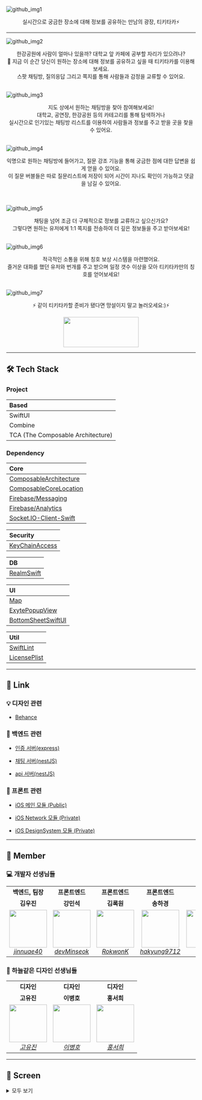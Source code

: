 ![github_img1](https://user-images.githubusercontent.com/13329304/176240062-52406f58-2b14-44f5-95d9-091b9001c820.png)
<br>

<div align="center"> 실시간으로 궁금한 장소에 대해 정보를 공유하는 만남의 광장, 티키타카⚡️ </div>

---

![github_img2](https://user-images.githubusercontent.com/13329304/176240116-90cccb5f-e0b4-4437-94d2-523e6ac2150b.png)

<div align="center">한강공원에 사람이 얼마나 있을까? 대학교 앞 카페에 공부할 자리가 있으려나?   <br>   
👀 지금 이 순간 당신이 원하는 장소에 대해 정보를 공유하고 싶을 때 티키타카를 이용해보세요.<br>  스팟 채팅방, 질의응답 그리고 쪽지를 통해 사람들과 감정을 교류할 수 있어요. </div>
<br>

![github_img3](https://user-images.githubusercontent.com/13329304/176240134-1b8045d9-b3b3-4175-b787-1909200fe4fd.png)

<div align="center"> 지도 상에서 원하는 채팅방을 찾아 참여해보세요! <br>대학교, 공연장, 한강공원 등의 카테고리를 통해 탐색하거나 <br>실시간으로 인기있는 채팅방 리스트를 이용하여 사람들과 정보를 주고 받을 곳을 찾을 수 있어요.  </div>
<br>

![github_img4](https://user-images.githubusercontent.com/13329304/176240146-0686c970-63e8-42c2-8d61-f5947cc0ea4e.png)

<div align="center">익명으로 원하는 채팅방에 들어가고, 질문 강조 기능을 통해 궁금한 점에 대한 답변을 쉽게 얻을 수 있어요. <br> 이 질문 버블들은 따로 질문리스트에 저장이 되어 시간이 지나도 확인이 가능하고 댓글을 남길 수 있어요. </div>
<br>
<br>

![github_img5](https://user-images.githubusercontent.com/13329304/176240152-d33ce61e-cabc-4ab4-9778-c2afc4411f6b.png)

<div align="center">채팅을 넘어 조금 더 구체적으로 정보를 교류하고 싶으신가요?  <br>그렇다면 원하는 유저에게 1:1 쪽지를 전송하여 더 깊은 정보들을 주고 받아보세요! </div>

<br>

![github_img6](https://user-images.githubusercontent.com/13329304/176240158-5b56e493-41fb-4096-b51b-abafef5300b7.png)

<div align="center">적극적인 소통을 위해 칭호 보상 시스템을 마련했어요.<br>즐거운 대화를 했던 유저와 번개를 주고 받으며 일정 갯수 이상을 모아 티키타카만의 칭호를 얻어보세요!</div>
<br>

![github_img7](https://user-images.githubusercontent.com/13329304/176240464-0d1abadc-5563-4358-8244-18bb7277491f.png)

<div align="center">
  ⚡️ 같이 티키타카할 준비가 됐다면 망설이지 말고 놀러오세요:)⚡️
  <br/><br/>
  <a href="https://apps.apple.com/kr/app/%ED%8B%B0%ED%82%A4%ED%83%80%EC%B9%B4-tikitaka/id1617831823">
    <img src="https://user-images.githubusercontent.com/51021614/177339663-8b3f5d3f-7d64-4dcd-a14d-8ea645d8a827.svg" width="200" height="80"></img>
  </a>
</div>

---

## **🛠 Tech Stack**  

### Project
|Based|
|:---|
|SwiftUI|
|Combine|
|TCA (The Composable Architecture)|



### Dependency
  |Core|
  |:---|
  |[ComposableArchitecture](https://github.com/pointfreeco/swift-composable-architecture)|
  |[ComposableCoreLocation](https://github.com/pointfreeco/composable-core-location)|
  |[Firebase/Messaging](https://github.com/firebase/firebase-ios-sdk)|
  |[Firebase/Analytics](https://github.com/firebase/firebase-ios-sdk)|
  |[Socket.IO-Client-Swift](https://github.com/socketio/socket.io-client-swift)|

  |Security|
  |:---|
  |[KeyChainAccess](https://github.com/kishikawakatsumi/KeychainAccess)|
  
  |DB|
  |:---|
  |[RealmSwift](https://github.com/realm/realm-swift)|

  |UI|
  |:---|
  |[Map](https://github.com/pauljohanneskraft/Map)|
  |[ExytePopupView](https://github.com/exyte/PopupView)|
  |[BottomSheetSwiftUI](https://github.com/lucaszischka/BottomSheet)|

  |Util|
  |:---|
  |[SwiftLint](https://github.com/realm/SwiftLint)|
  |[LicensePlist](https://github.com/mono0926/LicensePlist)|

---

## **:link: Link**  

### :bulb: 디자인 관련

- [Behance](https://www.behance.net/gallery/145307681/Tikitaka)

### :hatched_chick: 백엔드 관련

- [인증 서버(express)](https://github.com/depromeet/11th_4team_be_authentication)

- [채팅 서버(nestJS)](https://github.com/depromeet/11th_4team_be_chat)

- [api 서버(nestJS)](https://github.com/depromeet/11th_4team_be_api)

### :apple: 프론트 관련

- [iOS 메인 모듈 (Public)](https://github.com/depromeet/Tiqui-Taca_iOS)

- [iOS Network 모듈 (Private)](https://github.com/depromeet/Tiqui-Taca_iOS_NetworkModule)

- [iOS DesignSystem 모듈 (Private)](https://github.com/depromeet/Tiqui-Taca_iOS_DesignSystemModule)

---

## **:busts_in_silhouette: Member**

### :computer: 개발자 선생님들

<table>
    <tr align="center">
        <td><B>백엔드, 팀장<B></td>
        <td><B>프론트엔드<B></td>
        <td><B>프론트엔드<B></td>
        <td><B>프론트엔드<B></td>
        <td><B>백엔드<B></td>
    </tr>
    <tr align="center">
        <td><B>김우진<B></td>
        <td><B>강민석<B></td>
        <td><B>김록원<B></td>
        <td><B>송하경<B></td>
        <td><B>이찬진<B></td>
    </tr>
    <tr align="center">
        <td>
            <img width="100" src="https://user-images.githubusercontent.com/13329304/176246171-5b0c6530-4080-46d7-ab93-f35262938e74.png">
            <br>
            <a href="https://github.com/jinnuae40"><I>jinnuae40</I></a>
        </td>
        <td>
            <img width="100" src="https://user-images.githubusercontent.com/13329304/176246162-e639d0e8-1576-43c7-b5a7-8cea8a79d6f3.png">
            <br>
            <a href="https://github.com/devMinseok"><I>devMinseok</I></a>
        </td>
        <td>
            <img width="100"  src="https://user-images.githubusercontent.com/13329304/176246153-616c902d-c9dd-4dbe-95a9-7b04138d54a9.png">
            <br>
            <a href="https://github.com/RokwonK"><I>RokwonK</I></a>
        </td>
        <td>
            <img width="100" src="https://user-images.githubusercontent.com/13329304/176246169-031f1728-8cc7-46da-a2b2-4a269a860d5e.png">
            <br>
            <a href="https://github.com/hakyung9712"><I>hakyung9712</I></a>
        </td>
        <td>
            <img width="100" src="https://user-images.githubusercontent.com/13329304/176246175-69359c06-b67c-463d-9c68-be5742658a3a.png">
            <br>
            <a href="https://github.com/ImNM"><I>ImNM</I></a>
        </td>
    </tr>
</table>

### :art: 하늘같은 디자인 선생님들

<table>
    <tr align="center">
        <td><B>디자인<B></td>
        <td><B>디자인<B></td>
        <td><B>디자인<B></td>
    </tr>
    <tr align="center">
        <td><B>고유진<B></td>
        <td><B>이병호<B></td>
        <td><B>홍서희<B></td>
    </tr>
    <tr align="center">
        <td>
            <img width="100"  src="https://user-images.githubusercontent.com/13329304/176246147-cbba443e-5edc-4e23-9b8e-73584aad5f80.png">
            <br>
            <a href="https://www.behance.net/yujin212159a5c"><I>고유진</I></a>
        </td>
        <td>
            <img width="100" src="https://user-images.githubusercontent.com/13329304/176246158-7ac4cf5e-0184-4e46-be30-4bf8813fbcd3.png">
            <br>
            <a href="https://www.behance.net/lee1796ca3a"><I>이병호</I></a>
        </td>
        <td>
            <img width="100" src="https://user-images.githubusercontent.com/13329304/176246181-a2c4d1d9-e4f4-46d3-ab4c-3f2f6a56bc83.png">
            <br>
            <a href="https://www.behance.net/carinhong"><I>홍서희</I></a>
        </td>
    </tr>
</table>

---

## **:iphone: Screen**
<details markdown="1">
<summary>모두 보기</summary>

<br><br>
#### **온보딩**
<p>
<img width="18%" alt="tikitaka-onboarding1" src="https://user-images.githubusercontent.com/52196792/175785408-c0e7bfa3-a11f-4ada-b5d6-c8e112ea8344.png">
<img width="18%" alt="tikitaka-onboarding2" src="https://user-images.githubusercontent.com/52196792/175785410-f5adde7d-9064-4410-83a2-f76ef92e680d.png">
<img width="18%" alt="tikitaka-onboarding3" src="https://user-images.githubusercontent.com/52196792/175785412-25dc79a1-138f-444a-bc32-29df328f3050.png">
</p>

<br/>

#### **로그인/회원가입**
<p>
<img width="18%" alt="tikitaka-signup1" src="https://user-images.githubusercontent.com/52196792/175785499-467c2a7b-5ae1-4bd3-8748-38b4c3ac0f7d.png">
<img width="18%" alt="tikitaka-signup2" src="https://user-images.githubusercontent.com/52196792/175785501-c63fbb0b-7f5d-4ca9-9642-85fc35468637.png">
<img width="18%" alt="tikitaka-signup3" src="https://user-images.githubusercontent.com/52196792/175785503-259db5aa-7ca6-43c2-9bd1-0573f649a7c9.png">
<img width="18%" alt="tikitaka-signup4" src="https://user-images.githubusercontent.com/52196792/175785505-bab4a313-afa2-432f-ae8c-4e3e40ca18d0.png">
</p>

<br/>

#### **지도**  
<p>
<img width="18%" alt="tikitaka-map1" src="https://user-images.githubusercontent.com/52196792/175785523-68b051ca-02e1-4f7e-8a73-8d68ba786868.png">
<img width="18%" alt="tikitaka-map2" src="https://user-images.githubusercontent.com/52196792/175785531-f6dc1948-315d-4c5c-bbbc-888ca77a0a2e.png">
<img width="18%" alt="tikitaka-map3" src="https://user-images.githubusercontent.com/52196792/175785533-0888e231-5d62-4428-8980-0fcfee6d446f.png">
<img width="18%" alt="tikitaka-map4" src="https://user-images.githubusercontent.com/52196792/175785534-46b4b7e8-2d80-437e-bdc6-6abf15b11b09.png">
<img width="18%" alt="tikitaka-map5" src="https://user-images.githubusercontent.com/52196792/175785535-30da8e54-2db4-4162-8ee9-78b9e784d7fe.png">
</p>

<br/>

#### **채팅**  
<p>
<img width="18%" alt="tikitaka-chat1" src="https://user-images.githubusercontent.com/52196792/175785567-f9e8b146-213c-4ed3-b06a-0574c5ccbfd1.png">
<img width="18%" alt="tikitaka-chat2" src="https://user-images.githubusercontent.com/52196792/175785571-df2d7530-0d06-4567-a3df-ad04930bf508.png">
<img width="18%" alt="tikitaka-chat3" src="https://user-images.githubusercontent.com/52196792/175785574-d6b34762-fc56-4d6b-bc53-e64ebebfffe0.png">
<img width="18%" alt="tikitaka-chat4" src="https://user-images.githubusercontent.com/52196792/175785578-c7f2307e-ab8b-4ca2-84b0-dea1b0792ab7.png">
<img width="18%" alt="tikitaka-chat5" src="https://user-images.githubusercontent.com/52196792/175785579-8b11a66a-3f69-403d-86fa-129a7d9e2b50.png">
</p>

<br/>

#### **알림, 쪽지**  
<p>
<img width="18%" alt="tikitaka-letter1" src="https://user-images.githubusercontent.com/52196792/175785633-05c40a0b-37aa-4dee-b400-b8058ec2a89e.png">
<img width="18%" alt="tikitaka-letter2" src="https://user-images.githubusercontent.com/52196792/175785637-0c8bab08-8753-4065-9790-42328045ef84.png">
<img width="18%" alt="tikitaka-letter3" src="https://user-images.githubusercontent.com/52196792/175785638-50283d47-6ed9-4f6b-85ad-3e18b5301c14.png">
</p>

<br/>

#### **프로필**  
<p>
<img width="18%" alt="tikitaka-profile1" src="https://user-images.githubusercontent.com/52196792/175785660-74e991da-05f6-4089-aec9-fa78feda243a.png">
<img width="18%" alt="tikitaka-profile2" src="https://user-images.githubusercontent.com/52196792/175785663-b8972d36-dad8-49ea-959b-e7c2ebc3cd52.png">
<img width="18%" alt="tikitaka-profile3" src="https://user-images.githubusercontent.com/52196792/175785664-c35aa23e-8fd4-4e74-baa1-c080bbc82669.png">
<img width="18%" alt="tikitaka-profile4" src="https://user-images.githubusercontent.com/52196792/175785665-7764948f-f152-46a0-bed7-6c0bab4b05e3.png">
</p>

<p>
<img width="18%" alt="tikitaka-other1" src="https://user-images.githubusercontent.com/52196792/175785714-eb7aa001-78a5-4e5b-ac78-e5b9c9d6e708.png">
<img width="18%" alt="tikitaka-other2" src="https://user-images.githubusercontent.com/52196792/175785716-a09067cd-31af-40bb-bc7f-019a228131e3.png">
<img width="18%" alt="tikitaka-other3" src="https://user-images.githubusercontent.com/52196792/175785719-c3c05857-56e0-492c-aefe-1ff71969b195.png">
</p>

<br/>

#### **질문**  
<p>
<img width="18%" alt="tikitaka-question1" src="https://user-images.githubusercontent.com/52196792/175785767-d36003fe-62b5-4764-b3d9-7c07230b708d.png">
<img width="18%" alt="tikitaka-question2" src="https://user-images.githubusercontent.com/52196792/175785771-f2eeab65-ef32-415c-a596-a677924415ee.png">
<img width="18%" alt="tikitaka-question3" src="https://user-images.githubusercontent.com/52196792/175785773-169b432b-bb9c-4383-bfa2-89adc818b80c.png">
</p>
<br><br>

</details>
